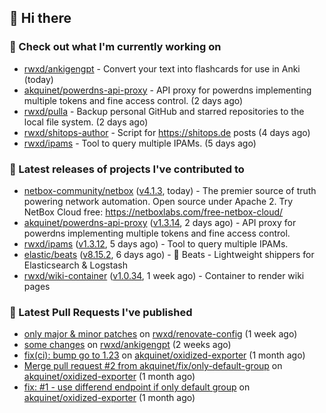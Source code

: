 ## 👋 Hi there

### 👷 Check out what I'm currently working on


- [rwxd/ankigengpt](https://github.com/rwxd/ankigengpt) - Convert your text into flashcards for use in Anki (today)
- [akquinet/powerdns-api-proxy](https://github.com/akquinet/powerdns-api-proxy) - API proxy for powerdns implementing multiple tokens and fine access control. (2 days ago)
- [rwxd/pulla](https://github.com/rwxd/pulla) - Backup personal GitHub and starred repositories to the local file system. (2 days ago)
- [rwxd/shitops-author](https://github.com/rwxd/shitops-author) - Script for https://shitops.de posts (4 days ago)
- [rwxd/ipams](https://github.com/rwxd/ipams) - Tool to query multiple IPAMs. (5 days ago)

### 🔭 Latest releases of projects I've contributed to


- [netbox-community/netbox](https://github.com/netbox-community/netbox) ([v4.1.3](https://github.com/netbox-community/netbox/releases/tag/v4.1.3), today) - The premier source of truth powering network automation. Open source under Apache 2. Try NetBox Cloud free: https://netboxlabs.com/free-netbox-cloud/
- [akquinet/powerdns-api-proxy](https://github.com/akquinet/powerdns-api-proxy) ([v1.3.14](https://github.com/akquinet/powerdns-api-proxy/releases/tag/v1.3.14), 2 days ago) - API proxy for powerdns implementing multiple tokens and fine access control.
- [rwxd/ipams](https://github.com/rwxd/ipams) ([v1.3.12](https://github.com/rwxd/ipams/releases/tag/v1.3.12), 5 days ago) - Tool to query multiple IPAMs.
- [elastic/beats](https://github.com/elastic/beats) ([v8.15.2](https://github.com/elastic/beats/releases/tag/v8.15.2), 6 days ago) - :tropical_fish: Beats - Lightweight shippers for Elasticsearch &amp; Logstash 
- [rwxd/wiki-container](https://github.com/rwxd/wiki-container) ([v1.0.34](https://github.com/rwxd/wiki-container/releases/tag/v1.0.34), 1 week ago) - Container to render wiki pages

### 🔨 Latest Pull Requests I've published


- [only major &amp; minor patches](https://github.com/rwxd/renovate-config/pull/2) on [rwxd/renovate-config](https://github.com/rwxd/renovate-config) (1 week ago)
- [some changes](https://github.com/rwxd/ankigengpt/pull/84) on [rwxd/ankigengpt](https://github.com/rwxd/ankigengpt) (2 weeks ago)
- [fix(ci): bump go to 1.23](https://github.com/akquinet/oxidized-exporter/pull/4) on [akquinet/oxidized-exporter](https://github.com/akquinet/oxidized-exporter) (1 month ago)
- [Merge pull request #2 from akquinet/fix/only-default-group](https://github.com/akquinet/oxidized-exporter/pull/3) on [akquinet/oxidized-exporter](https://github.com/akquinet/oxidized-exporter) (1 month ago)
- [fix: #1 - use differend endpoint if only default group](https://github.com/akquinet/oxidized-exporter/pull/2) on [akquinet/oxidized-exporter](https://github.com/akquinet/oxidized-exporter) (1 month ago)
